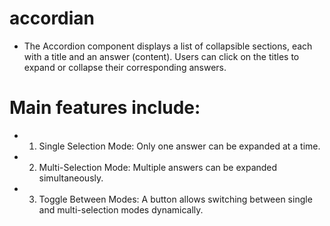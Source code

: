 # accordian

- The Accordion component displays a list of collapsible sections, each with a title and an answer (content). Users can click on the titles to expand or collapse their corresponding answers.

# Main features include:

- 1. Single Selection Mode: Only one answer can be expanded at a time.
- 2. Multi-Selection Mode: Multiple answers can be expanded simultaneously.
- 3. Toggle Between Modes: A button allows switching between single and multi-selection modes dynamically.
